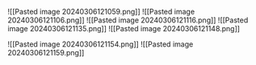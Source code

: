 ![[Pasted image 20240306121059.png]]
![[Pasted image 20240306121106.png]]
![[Pasted image 20240306121116.png]]
![[Pasted image 20240306121135.png]]
![[Pasted image 20240306121148.png]]

![[Pasted image 20240306121154.png]]
![[Pasted image 20240306121159.png]]
